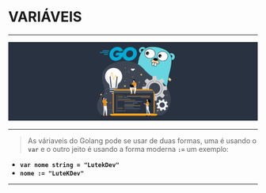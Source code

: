 # VARIÁVEIS

---

<img src="../../assets/img/golang.svg" alt="Banner Golang">

---

> As váriaveis do Golang pode se usar de duas formas, uma é usando o **`var`** e o outro jeito é usando a forma moderna
**`:=`** um exemplo:

- **`var nome string = "LutekDev"`**
- **`nome := "LuteKDev"`**

---